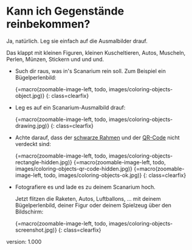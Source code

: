 # Kann ich Gegenstände reinbekommen?

Ja, natürlich.
Leg sie einfach auf die Ausmalbilder drauf.

Das klappt mit kleinen Figuren, kleinen Kuscheltieren, Autos, Muscheln, Perlen, Münzen, Stickern und und und.

* Such dir raus, was in's Scanarium rein soll.
    Zum Beispiel ein Bügelperlenbild:

    {=macro(zoomable-image-left, todo, images/coloring-objects-object.jpg)}
{: class=clearfix}

* Leg es auf ein Scanarium-Ausmalbild drauf:

    {=macro(zoomable-image-left, todo, images/coloring-objects-drawing.jpg)}
{: class=clearfix}

* Achte darauf, dass der [schwarze Rahmen](#rectangle) und der [QR-Code](#qr-code) nicht verdeckt sind:

    {=macro(zoomable-image-left, todo, images/coloring-objects-rectangle-hidden.jpg)}
    {=macro(zoomable-image-left, todo, images/coloring-objects-qr-code-hidden.jpg)}
    {=macro(zoomable-image-left, todo, images/coloring-objects-ok.jpg)}
{: class=clearfix}

* Fotografiere es und lade es zu deinem Scanarium hoch.

    Jetzt flitzen die Raketen, Autos, Luftballons, … mit deinem Bügelperlenbild, deiner Figur oder deinem Spielzeug über den Bildschirm:

    {=macro(zoomable-image-left, todo, images/coloring-objects-screenshot.jpg)}
{: class=clearfix}


version: 1.000
